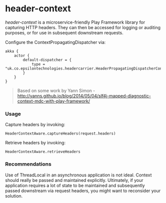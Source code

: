 # header-context

*header-context* is a microservice-friendly Play Framework library for capturing HTTP headers. They can then be accessed
for logging or auditing purposes, or for use in subsequent downstream requests.

Configure the ContextPropagatingDispatcher via:
```
akka {
    actor {
        default-dispatcher = {
            type = "uk.co.epsilontechnologies.headercarrier.HeaderPropagatingDispatcherConfigurator"
        }
    }
}
```
> Based on some work by Yann Simon - http://yanns.github.io/blog/2014/05/04/slf4j-mapped-diagnostic-context-mdc-with-play-framework/

### Usage

Capture headers by invoking:
```
HeaderContextAware.captureHeaders(request.headers)
```

Retrieve headers by invoking:
```
HeaderContextAware.retrieveHeaders
```

### Recommendations

Use of ThreadLocal in an asynchronous application is not ideal. Context should really be passed and maintained
explicitly. Ultimately, if your application requires a lot of state to be maintained
and subsequently passed downstream via request headers, you might want to reconsider your solution.
